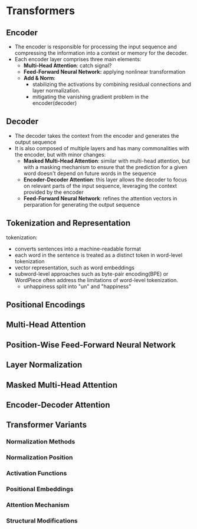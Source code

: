 # Transformers



## Encoder

* The encoder is responsible for processing the input sequence and compressing the information into a context or memory for the decoder.
* Each encoder layer comprises three main elements:
  * **Multi-Head Attention**: catch signal?
  * **Feed-Forward Neural Network:** applying nonlinear transformation
  * **Add & Norm**:&#x20;
    * stabilizing the activations by combining residual connections and layer normalization.
    * mitigating the vanishing gradient problem in the encoder(decoder)

## Decoder

* The decoder takes the context from the encoder and generates the output sequence
* It is also composed of multiple layers and has many commonalities with the encoder, but with minor changes:
  * **Masked Multi-Head Attention**: similar with multi-head attention, but with a masking mechanism to ensure that the prediction for a given word doesn't depend on future words in the sequence
  * **Encoder-Decoder Attention**: this layer allows the decoder to focus on relevant parts of the input sequence, leveraging the context provided by the encoder
  * **Feed-Forward Neural Network**: refines the attention vectors in perparation for generating the output sequence





## Tokenization and Representation

tokenization:&#x20;

* converts sentences into a machine-readable format
* each word in the sentence is treated as a distinct token in word-level tokenization
* vector representation, such as word embeddings
* subword-level approaches such as byte-pair encoding(BPE) or WordPiece often address the limitations of word-level tokenization.
  * unhappiness split into "un" and "happiness"



## Positional Encodings





## Multi-Head Attention



## Position-Wise Feed-Forward Neural Network



## Layer Normalization



## Masked Multi-Head Attention



## Encoder-Decoder Attention



## Transformer Variants

### Normalization Methods



### Normalization Position



### Activation Functions



### Positional Embeddings



### Attention Mechanism



### Structural Modifications
